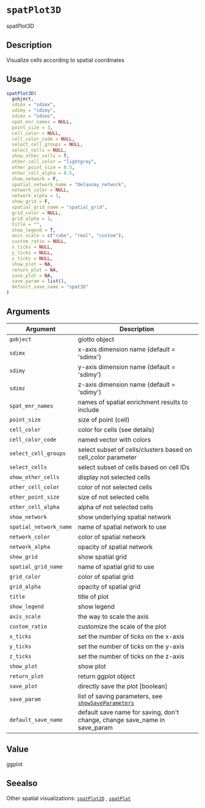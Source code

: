 # `spatPlot3D`

spatPlot3D


## Description

Visualize cells according to spatial coordinates


## Usage

```r
spatPlot3D(
  gobject,
  sdimx = "sdimx",
  sdimy = "sdimy",
  sdimz = "sdimz",
  spat_enr_names = NULL,
  point_size = 3,
  cell_color = NULL,
  cell_color_code = NULL,
  select_cell_groups = NULL,
  select_cells = NULL,
  show_other_cells = T,
  other_cell_color = "lightgrey",
  other_point_size = 0.5,
  other_cell_alpha = 0.5,
  show_network = F,
  spatial_network_name = "Delaunay_network",
  network_color = NULL,
  network_alpha = 1,
  show_grid = F,
  spatial_grid_name = "spatial_grid",
  grid_color = NULL,
  grid_alpha = 1,
  title = "",
  show_legend = T,
  axis_scale = c("cube", "real", "custom"),
  custom_ratio = NULL,
  x_ticks = NULL,
  y_ticks = NULL,
  z_ticks = NULL,
  show_plot = NA,
  return_plot = NA,
  save_plot = NA,
  save_param = list(),
  default_save_name = "spat3D"
)
```


## Arguments

Argument      |Description
------------- |----------------
`gobject`     |     giotto object
`sdimx`     |     x-axis dimension name (default = 'sdimx')
`sdimy`     |     y-axis dimension name (default = 'sdimy')
`sdimz`     |     z-axis dimension name (default = 'sdimy')
`spat_enr_names`     |     names of spatial enrichment results to include
`point_size`     |     size of point (cell)
`cell_color`     |     color for cells (see details)
`cell_color_code`     |     named vector with colors
`select_cell_groups`     |     select subset of cells/clusters based on cell_color parameter
`select_cells`     |     select subset of cells based on cell IDs
`show_other_cells`     |     display not selected cells
`other_cell_color`     |     color of not selected cells
`other_point_size`     |     size of not selected cells
`other_cell_alpha`     |     alpha of not selected cells
`show_network`     |     show underlying spatial network
`spatial_network_name`     |     name of spatial network to use
`network_color`     |     color of spatial network
`network_alpha`     |     opacity of spatial network
`show_grid`     |     show spatial grid
`spatial_grid_name`     |     name of spatial grid to use
`grid_color`     |     color of spatial grid
`grid_alpha`     |     opacity of spatial grid
`title`     |     title of plot
`show_legend`     |     show legend
`axis_scale`     |     the way to scale the axis
`custom_ratio`     |     customize the scale of the plot
`x_ticks`     |     set the number of ticks on the x-axis
`y_ticks`     |     set the number of ticks on the y-axis
`z_ticks`     |     set the number of ticks on the z-axis
`show_plot`     |     show plot
`return_plot`     |     return ggplot object
`save_plot`     |     directly save the plot [boolean]
`save_param`     |     list of saving parameters, see [`showSaveParameters`](#showsaveparameters)
`default_save_name`     |     default save name for saving, don't change, change save_name in save_param


## Value

ggplot


## Seealso

Other spatial visualizations:
 [`spatPlot2D`](#spatplot2d) ,
 [`spatPlot`](#spatplot)


